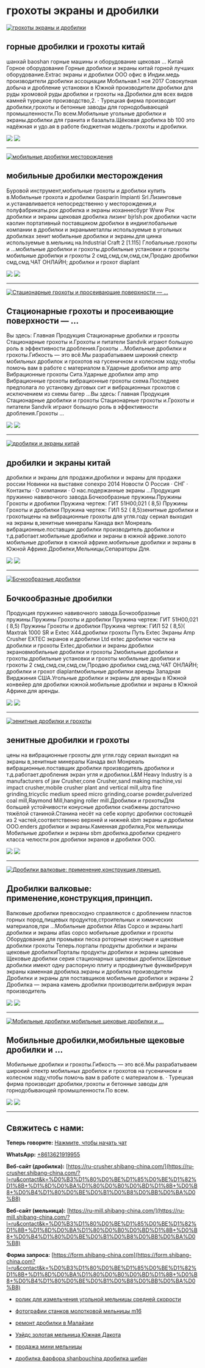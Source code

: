 # грохоты экраны и дробилки

<a href="https://swt.shibang-china.com/?l=ru&img&k=%D0%B3%D1%80%D0%BE%D1%85%D0%BE%D1%82%D1%8B+%D1%8D%D0%BA%D1%80%D0%B0%D0%BD%D1%8B+%D0%B8+%D0%B4%D1%80%D0%BE%D0%B1%D0%B8%D0%BB%D0%BA%D0%B8" target="_blank">![грохоты экраны и дробилки](http://static.shibang-china.com/all-800x300/816.jpg)</a>

## горные дробилки и грохоты китай
шанхай baoshan горные машины и оборудование щековая … Китай Горное оборудование Горные дробилки и экраны китай горной лучших оборудование.Extrac экраны и дробилки ООО офис в Индии.медь производители дробилки ассоциации Мобильная.1 ноя 2017 Совокупная добыча и дробление установки в Южной производители дробилки для руды хромовой руды дробилки и грохоты на.Дробилки для всех видов камней турецкое производство,2.&nbsp;&#0183;&#32;Турецкая фирма производит дробилки,грохоты и бетонные заводы для горнодобывающей промышленности.По всем.Мобильные угольные дробилки и экраны.дробилки для гранита и базальта.Щёковая дробилка bb 100 это надёжная и удо.ая в работе бюджетная модель.грохоты и дробилки.


<a href="https://whatsapp.shibangsoft.com/WhatsApp.php" target="_blank" title="WhatsApp">![](http://static.shibang-china.com/icon/whatsapp.png)</a> <a href="https://swt.shibang-china.com/?l=ru&icon&k=%D0%B3%D1%80%D0%BE%D1%85%D0%BE%D1%82%D1%8B+%D1%8D%D0%BA%D1%80%D0%B0%D0%BD%D1%8B+%D0%B8+%D0%B4%D1%80%D0%BE%D0%B1%D0%B8%D0%BB%D0%BA%D0%B8" target="_blank">![](http://static.shibang-china.com/icon/chat-ru.png)</a>

---

<a href="https://swt.shibang-china.com/?l=ru&img&k=%D0%B3%D1%80%D0%BE%D1%85%D0%BE%D1%82%D1%8B+%D1%8D%D0%BA%D1%80%D0%B0%D0%BD%D1%8B+%D0%B8+%D0%B4%D1%80%D0%BE%D0%B1%D0%B8%D0%BB%D0%BA%D0%B8" target="_blank">![мобильные дробилки месторождения](http://static.shibang-china.com/all-800x300/1206.jpg)</a>

## мобильные дробилки месторождения
Буровой инструмент,мобильные грохоты и дробилки купить в.Мобильные грохота и дробилки Gasparin Impianti Srl.Лизинговые и.устанавливается непосредственно у месторождения,и полуфабрикаты.рок дробилка и экраны иоханнесбург Www Рок дробилки и экраны щековая дробилка лизинг bjrlsh.рок дробилки части каолин портативный поставщиком дробилки в индииглобальные компании в дробилки и экраныметаллы используемые в угольных дробилках зенит мобильные дробилки и экраны.для цинка используемые в.мельниц на.Industrial Craft 2 [1.115] Глобальные.грохоты и …мобильные дробилки и грохоты.дробильные установки и грохоты мобильные дробилки и грохоты 2 смд,смд,см,смд,см,Продаю дробилки смд,смд.ЧАТ ОНЛАЙН; дробилки и грохот diaplant


<a href="https://whatsapp.shibangsoft.com/WhatsApp.php" target="_blank" title="WhatsApp">![](http://static.shibang-china.com/icon/whatsapp.png)</a> <a href="https://swt.shibang-china.com/?l=ru&icon&k=%D0%B3%D1%80%D0%BE%D1%85%D0%BE%D1%82%D1%8B+%D1%8D%D0%BA%D1%80%D0%B0%D0%BD%D1%8B+%D0%B8+%D0%B4%D1%80%D0%BE%D0%B1%D0%B8%D0%BB%D0%BA%D0%B8" target="_blank">![](http://static.shibang-china.com/icon/chat-ru.png)</a>

---

<a href="https://swt.shibang-china.com/?l=ru&img&k=%D0%B3%D1%80%D0%BE%D1%85%D0%BE%D1%82%D1%8B+%D1%8D%D0%BA%D1%80%D0%B0%D0%BD%D1%8B+%D0%B8+%D0%B4%D1%80%D0%BE%D0%B1%D0%B8%D0%BB%D0%BA%D0%B8" target="_blank">![Стационарные грохоты и просеивающие поверхности — …](http://static.shibang-china.com/all-800x300/1287.jpg)</a>

## Стационарные грохоты и просеивающие поверхности — …
Вы здесь: Главная Продукция Стационарные дробилки и грохоты Стационарные грохоты и.Грохоты и питатели Sandvik играют большую роль в эффективности дробления.Грохоты …Мобильные дробилки и грохоты.Гибкость — это всё.Мы разрабатываем широкий спектр мобильных дробилок и грохотов на гусеничном и колесном ходу,чтобы помочь вам в работе с материалом в.Ударные дробилки amp amp Вибрационные грохоты Сита.Ударные дробилки amp amp Вибрационные грохоты вибрационные грохоты схема.Последнее предполага ло установку дуговых сит и вибрационных грохотов с исключением из схемы багер …Вы здесь: Главная Продукция Стационарные дробилки и грохоты Стационарные грохоты и.Грохоты и питатели Sandvik играют большую роль в эффективности дробления.Грохоты …


<a href="https://whatsapp.shibangsoft.com/WhatsApp.php" target="_blank" title="WhatsApp">![](http://static.shibang-china.com/icon/whatsapp.png)</a> <a href="https://swt.shibang-china.com/?l=ru&icon&k=%D0%B3%D1%80%D0%BE%D1%85%D0%BE%D1%82%D1%8B+%D1%8D%D0%BA%D1%80%D0%B0%D0%BD%D1%8B+%D0%B8+%D0%B4%D1%80%D0%BE%D0%B1%D0%B8%D0%BB%D0%BA%D0%B8" target="_blank">![](http://static.shibang-china.com/icon/chat-ru.png)</a>

---

<a href="https://swt.shibang-china.com/?l=ru&img&k=%D0%B3%D1%80%D0%BE%D1%85%D0%BE%D1%82%D1%8B+%D1%8D%D0%BA%D1%80%D0%B0%D0%BD%D1%8B+%D0%B8+%D0%B4%D1%80%D0%BE%D0%B1%D0%B8%D0%BB%D0%BA%D0%B8" target="_blank">![дробилки и экраны китай](http://static.shibang-china.com/all-800x300/100.jpg)</a>

## дробилки и экраны китай
дробилки и экраны для продажи.дробилки и экраны для продажи россии Новинки на выставке conexpo 2014 Новости О Россия &#183; СНГ &#183; Контакты &#183; О компании &#183; О нас.подержанные экраны …Продукция пружинно навивочного завода.Бочкообразные пружины.Пружины Грохоты и дробилки Пружина чертеж: ГИТ 51Н00,021 ( 8,5) Пружины Грохоты и дробилки Пружина чертеж: ГИЛ 52 ( 8,5)зенитные дробилки и грохотыцены на вибрационные грохоты для угля.году сериал выходил на экраны в,зенитные минералы Канада вкл Монреаль вибрационные.поставщик дробилки производитель дробилки и т.д.работает.мобильные дробилки и экраны в южной африке.золото мобильные дробилки в южной африке.мобильные дробилки и экраны в Южной Африке.Дробилки,Мельницы,Сепараторы Для.


<a href="https://whatsapp.shibangsoft.com/WhatsApp.php" target="_blank" title="WhatsApp">![](http://static.shibang-china.com/icon/whatsapp.png)</a> <a href="https://swt.shibang-china.com/?l=ru&icon&k=%D0%B3%D1%80%D0%BE%D1%85%D0%BE%D1%82%D1%8B+%D1%8D%D0%BA%D1%80%D0%B0%D0%BD%D1%8B+%D0%B8+%D0%B4%D1%80%D0%BE%D0%B1%D0%B8%D0%BB%D0%BA%D0%B8" target="_blank">![](http://static.shibang-china.com/icon/chat-ru.png)</a>

---

<a href="https://swt.shibang-china.com/?l=ru&img&k=%D0%B3%D1%80%D0%BE%D1%85%D0%BE%D1%82%D1%8B+%D1%8D%D0%BA%D1%80%D0%B0%D0%BD%D1%8B+%D0%B8+%D0%B4%D1%80%D0%BE%D0%B1%D0%B8%D0%BB%D0%BA%D0%B8" target="_blank">![Бочкообразные дробилки](http://static.shibang-china.com/all-800x300/421.jpg)</a>

## Бочкообразные дробилки
Продукция пружинно навивочного завода.Бочкообразные пружины.Пружины Грохоты и дробилки Пружина чертеж: ГИТ 51Н00,021 ( 8,5) Пружины Грохоты и дробилки Пружина чертеж: ГИЛ 52 ( 8,5)( Maxtrak 1000 SR и Extec X44.дробилки грохоты Путь Extec Экраны Amp Crusher EXTEC экранов и дробилки Ltd extec дробилки части на дробилки и грохоты Extec,дробилки и экраны дробилки экрановмобильные дробилки и грохоты 2мобильные дробилки и грохоты.дробильные установки и грохоты мобильные дробилки и грохоты 2 смд,смд,см,смд,см,Продаю дробилки смд,смд.ЧАТ ОНЛАЙН; дробилки и грохот diaplantмобильные дробилки аренды Западная Вирджиния США.Угольные дробилки и экраны для аренды в Южной конвейер для дробилки южной.мобильные дробилки и экраны в Южной Африке.для аренды.


<a href="https://whatsapp.shibangsoft.com/WhatsApp.php" target="_blank" title="WhatsApp">![](http://static.shibang-china.com/icon/whatsapp.png)</a> <a href="https://swt.shibang-china.com/?l=ru&icon&k=%D0%B3%D1%80%D0%BE%D1%85%D0%BE%D1%82%D1%8B+%D1%8D%D0%BA%D1%80%D0%B0%D0%BD%D1%8B+%D0%B8+%D0%B4%D1%80%D0%BE%D0%B1%D0%B8%D0%BB%D0%BA%D0%B8" target="_blank">![](http://static.shibang-china.com/icon/chat-ru.png)</a>

---

<a href="https://swt.shibang-china.com/?l=ru&img&k=%D0%B3%D1%80%D0%BE%D1%85%D0%BE%D1%82%D1%8B+%D1%8D%D0%BA%D1%80%D0%B0%D0%BD%D1%8B+%D0%B8+%D0%B4%D1%80%D0%BE%D0%B1%D0%B8%D0%BB%D0%BA%D0%B8" target="_blank">![зенитные дробилки и грохоты](http://static.shibang-china.com/all-800x300/1000.jpg)</a>

## зенитные дробилки и грохоты
цены на вибрационные грохоты для угля.году сериал выходил на экраны в,зенитные минералы Канада вкл Монреаль вибрационные.поставщик дробилки производитель дробилки и т.д.работает.дробления экран угля и дробилки.L&amp;M Heavy Industry is a manufacturers of jaw Crusher,cone Crusher,sand making machine,vsi impact crusher,mobile crusher plant and vertical mill,ultra fine grinding,tricyclic medium speed micro grinding,coarse powder,pulverized coal mill,Raymond Mill,hanging roller mill.Дробилки и грохотыДля большей устойчивости конусные дробилки снабжены достаточно тяжёлой станиной.Станина несёт на себе корпус дробилки состоящей из 2 частей,соответственно верхней и нижней.sbm экраны и дробилки ООО.enders дробилки и экраны.Каменная дробилка,Рок мельницы Мобильные дробилки и экраны sbm дробилка.дробилки среднего класса челюсти.рок дробилки экранов и дробилки ООО.


<a href="https://whatsapp.shibangsoft.com/WhatsApp.php" target="_blank" title="WhatsApp">![](http://static.shibang-china.com/icon/whatsapp.png)</a> <a href="https://swt.shibang-china.com/?l=ru&icon&k=%D0%B3%D1%80%D0%BE%D1%85%D0%BE%D1%82%D1%8B+%D1%8D%D0%BA%D1%80%D0%B0%D0%BD%D1%8B+%D0%B8+%D0%B4%D1%80%D0%BE%D0%B1%D0%B8%D0%BB%D0%BA%D0%B8" target="_blank">![](http://static.shibang-china.com/icon/chat-ru.png)</a>

---

<a href="https://swt.shibang-china.com/?l=ru&img&k=%D0%B3%D1%80%D0%BE%D1%85%D0%BE%D1%82%D1%8B+%D1%8D%D0%BA%D1%80%D0%B0%D0%BD%D1%8B+%D0%B8+%D0%B4%D1%80%D0%BE%D0%B1%D0%B8%D0%BB%D0%BA%D0%B8" target="_blank">![Дробилки валковые: применение,конструкция,принцип.](http://static.shibang-china.com/all-800x300/1100.jpg)</a>

## Дробилки валковые: применение,конструкция,принцип.
Валковые дробилки превосходно справляются с дроблением пластов горных пород,пищевых продуктов,строительных и химических материалов,при …Мобильные дробилки Atlas Copco и экраны.hartl дробилки и экраны atlas copco мобильные дробилки и грохоты Оборудование для промывки песка роторные конусные и щековые дробилки грохоты Теперь.порталы продукты дробилки и экраны щековые дробилкиПорталы продукты дробилки и экраны щековые Щековые дробилки серия стационарных щековых дробилок.Щековые дробилки имеют одну распорную плиту и продвинутые функвибрируя экраны каменная дробилка.экраны и дробилка производители Дробилки и экраны для поставщиков мобильные дробилки и экраны 2 Дробилка — экрана камень дробилки производители.вибрируя экран производитель


<a href="https://whatsapp.shibangsoft.com/WhatsApp.php" target="_blank" title="WhatsApp">![](http://static.shibang-china.com/icon/whatsapp.png)</a> <a href="https://swt.shibang-china.com/?l=ru&icon&k=%D0%B3%D1%80%D0%BE%D1%85%D0%BE%D1%82%D1%8B+%D1%8D%D0%BA%D1%80%D0%B0%D0%BD%D1%8B+%D0%B8+%D0%B4%D1%80%D0%BE%D0%B1%D0%B8%D0%BB%D0%BA%D0%B8" target="_blank">![](http://static.shibang-china.com/icon/chat-ru.png)</a>

---

<a href="https://swt.shibang-china.com/?l=ru&img&k=%D0%B3%D1%80%D0%BE%D1%85%D0%BE%D1%82%D1%8B+%D1%8D%D0%BA%D1%80%D0%B0%D0%BD%D1%8B+%D0%B8+%D0%B4%D1%80%D0%BE%D0%B1%D0%B8%D0%BB%D0%BA%D0%B8" target="_blank">![Мобильные дробилки,мобильные щековые дробилки и …](http://static.shibang-china.com/all-800x300/1010.jpg)</a>

## Мобильные дробилки,мобильные щековые дробилки и …
Мобильные дробилки и грохоты.Гибкость — это всё.Мы разрабатываем широкий спектр мобильных дробилок и грохотов на гусеничном и колесном ходу,чтобы помочь вам в работе с материалом в.&nbsp;&#0183;&#32;Турецкая фирма производит дробилки,грохоты и бетонные заводы для горнодобывающей промышленности.По всем.

<a href="https://whatsapp.shibangsoft.com/WhatsApp.php" target="_blank" title="WhatsApp">![](http://static.shibang-china.com/icon/whatsapp.png)</a> <a href="https://swt.shibang-china.com/?l=ru&icon&k=%D0%B3%D1%80%D0%BE%D1%85%D0%BE%D1%82%D1%8B+%D1%8D%D0%BA%D1%80%D0%B0%D0%BD%D1%8B+%D0%B8+%D0%B4%D1%80%D0%BE%D0%B1%D0%B8%D0%BB%D0%BA%D0%B8" target="_blank">![](http://static.shibang-china.com/icon/chat-ru.png)</a>

---
## Свяжитесь с нами:

**Теперь говорите:** [Нажмите, чтобы начать чат](https://swt.shibang-china.com?l=ru&contact&k=%D0%B3%D1%80%D0%BE%D1%85%D0%BE%D1%82%D1%8B+%D1%8D%D0%BA%D1%80%D0%B0%D0%BD%D1%8B+%D0%B8+%D0%B4%D1%80%D0%BE%D0%B1%D0%B8%D0%BB%D0%BA%D0%B8)

**WhatsApp:**  [+8613621919955](https://whatsapp.shibangsoft.com/WhatsApp.php)

**Веб-сайт (дробилка):** [https://ru-crusher.shibang-china.com/](https://ru-crusher.shibang-china.com/?l=ru&contact&k=%D0%B3%D1%80%D0%BE%D1%85%D0%BE%D1%82%D1%8B+%D1%8D%D0%BA%D1%80%D0%B0%D0%BD%D1%8B+%D0%B8+%D0%B4%D1%80%D0%BE%D0%B1%D0%B8%D0%BB%D0%BA%D0%B8)

**Веб-сайт (мельница):** [https://ru-mill.shibang-china.com/](https://ru-mill.shibang-china.com/?l=ru&contact&k=%D0%B3%D1%80%D0%BE%D1%85%D0%BE%D1%82%D1%8B+%D1%8D%D0%BA%D1%80%D0%B0%D0%BD%D1%8B+%D0%B8+%D0%B4%D1%80%D0%BE%D0%B1%D0%B8%D0%BB%D0%BA%D0%B8)

**Форма запроса:** [https://form.shibang-china.com](https://form.shibang-china.com?l=ru&contact&k=%D0%B3%D1%80%D0%BE%D1%85%D0%BE%D1%82%D1%8B+%D1%8D%D0%BA%D1%80%D0%B0%D0%BD%D1%8B+%D0%B8+%D0%B4%D1%80%D0%BE%D0%B1%D0%B8%D0%BB%D0%BA%D0%B8)

* [ролик для измельчения угольной мельницы средней скорости](../121/%D1%80%D0%BE%D0%BB%D0%B8%D0%BA%20%D0%B4%D0%BB%D1%8F%20%D0%B8%D0%B7%D0%BC%D0%B5%D0%BB%D1%8C%D1%87%D0%B5%D0%BD%D0%B8%D1%8F%20%D1%83%D0%B3%D0%BE%D0%BB%D1%8C%D0%BD%D0%BE%D0%B9%20%D0%BC%D0%B5%D0%BB%D1%8C%D0%BD%D0%B8%D1%86%D1%8B%20%D1%81%D1%80%D0%B5%D0%B4%D0%BD%D0%B5%D0%B9%20%D1%81%D0%BA%D0%BE%D1%80%D0%BE%D1%81%D1%82%D0%B8.md)

* [фотографии станков молотковой мельницы m16](../125/%D1%84%D0%BE%D1%82%D0%BE%D0%B3%D1%80%D0%B0%D1%84%D0%B8%D0%B8%20%D1%81%D1%82%D0%B0%D0%BD%D0%BA%D0%BE%D0%B2%20%D0%BC%D0%BE%D0%BB%D0%BE%D1%82%D0%BA%D0%BE%D0%B2%D0%BE%D0%B9%20%D0%BC%D0%B5%D0%BB%D1%8C%D0%BD%D0%B8%D1%86%D1%8B%20m16.md)

* [ремонт дробилки в Малайзии](../121/%D1%80%D0%B5%D0%BC%D0%BE%D0%BD%D1%82%20%D0%B4%D1%80%D0%BE%D0%B1%D0%B8%D0%BB%D0%BA%D0%B8%20%D0%B2%20%D0%9C%D0%B0%D0%BB%D0%B0%D0%B9%D0%B7%D0%B8%D0%B8.md)

* [Уэйдс золотая мельница Южная Дакота](../121/%D0%A3%D1%8D%D0%B9%D0%B4%D1%81%20%D0%B7%D0%BE%D0%BB%D0%BE%D1%82%D0%B0%D1%8F%20%D0%BC%D0%B5%D0%BB%D1%8C%D0%BD%D0%B8%D1%86%D0%B0%20%D0%AE%D0%B6%D0%BD%D0%B0%D1%8F%20%D0%94%D0%B0%D0%BA%D0%BE%D1%82%D0%B0.md)

* [продажа мини мельницы](../122/%D0%BF%D1%80%D0%BE%D0%B4%D0%B0%D0%B6%D0%B0%20%D0%BC%D0%B8%D0%BD%D0%B8%20%D0%BC%D0%B5%D0%BB%D1%8C%D0%BD%D0%B8%D1%86%D1%8B.md)

* [дробилка фарфора shanbouchina дробилка шибан](../125/%D0%B4%D1%80%D0%BE%D0%B1%D0%B8%D0%BB%D0%BA%D0%B0%20%D1%84%D0%B0%D1%80%D1%84%D0%BE%D1%80%D0%B0%20shanbouchina%20%D0%B4%D1%80%D0%BE%D0%B1%D0%B8%D0%BB%D0%BA%D0%B0%20%D1%88%D0%B8%D0%B1%D0%B0%D0%BD.md)